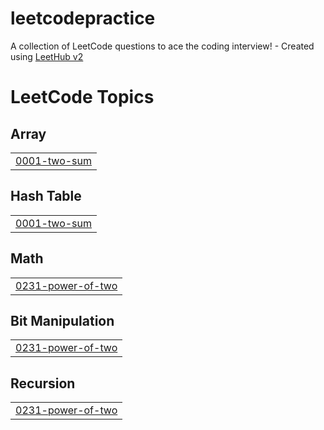 # leetcodepractice
A collection of LeetCode questions to ace the coding interview! - Created using [LeetHub v2](https://github.com/arunbhardwaj/LeetHub-2.0)

<!---LeetCode Topics Start-->
# LeetCode Topics
## Array
|  |
| ------- |
| [0001-two-sum](https://github.com/Gurusanthosh011/leetcodepractice/tree/master/0001-two-sum) |
## Hash Table
|  |
| ------- |
| [0001-two-sum](https://github.com/Gurusanthosh011/leetcodepractice/tree/master/0001-two-sum) |
## Math
|  |
| ------- |
| [0231-power-of-two](https://github.com/Gurusanthosh011/leetcodepractice/tree/master/0231-power-of-two) |
## Bit Manipulation
|  |
| ------- |
| [0231-power-of-two](https://github.com/Gurusanthosh011/leetcodepractice/tree/master/0231-power-of-two) |
## Recursion
|  |
| ------- |
| [0231-power-of-two](https://github.com/Gurusanthosh011/leetcodepractice/tree/master/0231-power-of-two) |
<!---LeetCode Topics End-->